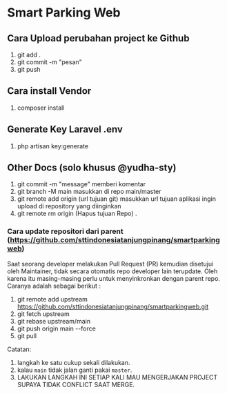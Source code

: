 # Smart Parking Web

## Cara Upload perubahan project ke Github

1. git add .
2. git commit -m "pesan"
3. git push

## Cara install Vendor

1. composer install

## Generate Key Laravel .env

1. php artisan key:generate

## Other Docs (solo khusus @yudha-sty)

1. git commit -m "message" memberi komentar
2. git branch -M main masukkan di repo main/master
3. git remote add origin (url tujuan git) masukkan url tujuan aplikasi ingin upload di repository yang diinginkan
4. git remote rm origin (Hapus tujuan Repo) .

### Cara update repositori dari parent (https://github.com/sttindonesiatanjungpinang/smartparkingweb)

Saat seorang developer melakukan Pull Request (PR) kemudian disetujui oleh Maintainer, tidak secara otomatis repo developer lain terupdate. Oleh karena itu masing-masing perlu untuk menyinkronkan dengan parent repo. Caranya adalah sebagai berikut :

1. git remote add upstream https://github.com/sttindonesiatanjungpinang/smartparkingweb.git
2. git fetch upstream
3. git rebase upstream/main
4. git push origin main --force
5. git pull

Catatan:

1. langkah ke satu cukup sekali dilakukan.
2. kalau `main` tidak jalan ganti pakai `master`.
3. LAKUKAN LANGKAH INI SETIAP KALI MAU MENGERJAKAN PROJECT SUPAYA TIDAK CONFLICT SAAT MERGE.
